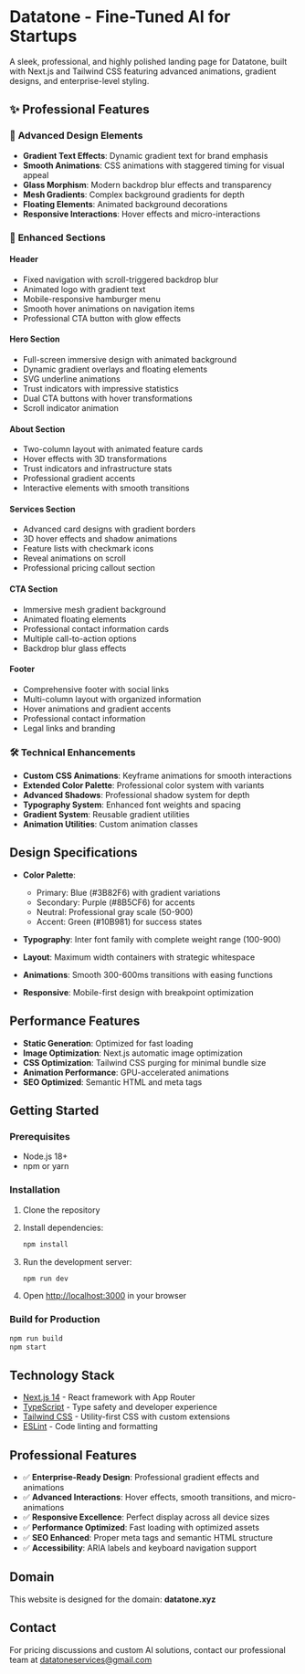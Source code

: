 # Datatone - Fine-Tuned AI for Startups

A sleek, professional, and highly polished landing page for Datatone, built with Next.js and Tailwind CSS featuring advanced animations, gradient designs, and enterprise-level styling.

## ✨ Professional Features

### 🎨 **Advanced Design Elements**
- **Gradient Text Effects**: Dynamic gradient text for brand emphasis
- **Smooth Animations**: CSS animations with staggered timing for visual appeal
- **Glass Morphism**: Modern backdrop blur effects and transparency
- **Mesh Gradients**: Complex background gradients for depth
- **Floating Elements**: Animated background decorations
- **Responsive Interactions**: Hover effects and micro-interactions

### 🚀 **Enhanced Sections**

#### **Header**
- Fixed navigation with scroll-triggered backdrop blur
- Animated logo with gradient text
- Mobile-responsive hamburger menu
- Smooth hover animations on navigation items
- Professional CTA button with glow effects

#### **Hero Section** 
- Full-screen immersive design with animated background
- Dynamic gradient overlays and floating elements
- SVG underline animations
- Trust indicators with impressive statistics
- Dual CTA buttons with hover transformations
- Scroll indicator animation

#### **About Section**
- Two-column layout with animated feature cards
- Hover effects with 3D transformations
- Trust indicators and infrastructure stats
- Professional gradient accents
- Interactive elements with smooth transitions

#### **Services Section**
- Advanced card designs with gradient borders
- 3D hover effects and shadow animations
- Feature lists with checkmark icons
- Reveal animations on scroll
- Professional pricing callout section

#### **CTA Section**
- Immersive mesh gradient background
- Animated floating elements
- Professional contact information cards
- Multiple call-to-action options
- Backdrop blur glass effects

#### **Footer**
- Comprehensive footer with social links
- Multi-column layout with organized information
- Hover animations and gradient accents
- Professional contact information
- Legal links and branding

### 🛠 **Technical Enhancements**
- **Custom CSS Animations**: Keyframe animations for smooth interactions
- **Extended Color Palette**: Professional color system with variants
- **Advanced Shadows**: Professional shadow system for depth
- **Typography System**: Enhanced font weights and spacing
- **Gradient System**: Reusable gradient utilities
- **Animation Utilities**: Custom animation classes

## Design Specifications

- **Color Palette**: 
  - Primary: Blue (#3B82F6) with gradient variations
  - Secondary: Purple (#8B5CF6) for accents
  - Neutral: Professional gray scale (50-900)
  - Accent: Green (#10B981) for success states

- **Typography**: Inter font family with complete weight range (100-900)
- **Layout**: Maximum width containers with strategic whitespace
- **Animations**: Smooth 300-600ms transitions with easing functions
- **Responsive**: Mobile-first design with breakpoint optimization

## Performance Features

- **Static Generation**: Optimized for fast loading
- **Image Optimization**: Next.js automatic image optimization
- **CSS Optimization**: Tailwind CSS purging for minimal bundle size
- **Animation Performance**: GPU-accelerated animations
- **SEO Optimized**: Semantic HTML and meta tags

## Getting Started

### Prerequisites

- Node.js 18+ 
- npm or yarn

### Installation

1. Clone the repository
2. Install dependencies:
   ```bash
   npm install
   ```

3. Run the development server:
   ```bash
   npm run dev
   ```

4. Open [http://localhost:3000](http://localhost:3000) in your browser

### Build for Production

```bash
npm run build
npm start
```

## Technology Stack

- [Next.js 14](https://nextjs.org/) - React framework with App Router
- [TypeScript](https://www.typescriptlang.org/) - Type safety and developer experience
- [Tailwind CSS](https://tailwindcss.com/) - Utility-first CSS with custom extensions
- [ESLint](https://eslint.org/) - Code linting and formatting

## Professional Features

- ✅ **Enterprise-Ready Design**: Professional gradient effects and animations
- ✅ **Advanced Interactions**: Hover effects, smooth transitions, and micro-animations
- ✅ **Responsive Excellence**: Perfect display across all device sizes
- ✅ **Performance Optimized**: Fast loading with optimized assets
- ✅ **SEO Enhanced**: Proper meta tags and semantic HTML structure
- ✅ **Accessibility**: ARIA labels and keyboard navigation support

## Domain

This website is designed for the domain: **datatone.xyz**

## Contact

For pricing discussions and custom AI solutions, contact our professional team at datatoneservices@gmail.com
